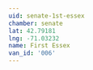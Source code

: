 ```yaml
---
uid: senate-1st-essex
chamber: senate
lat: 42.79181
lng: -71.03232
name: First Essex
van_id: '006'
---
```


